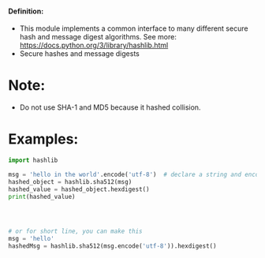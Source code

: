 
#### Definition:
- This module implements a common interface to many different secure hash and message digest algorithms. See more: https://docs.python.org/3/library/hashlib.html
- Secure hashes and message digests


# Note:
- Do not use SHA-1 and MD5 because it hashed collision.




# Examples:
```python
import hashlib 

msg = 'hello in the world'.encode('utf-8')  # declare a string and encode it in utf-8
hashed_object = hashlib.sha512(msg)
hashed_value = hashed_object.hexdigest()
print(hashed_value)




# or for short line, you can make this
msg = 'hello'
hashedMsg = hashlib.sha512(msg.encode('utf-8')).hexdigest()









```

































































